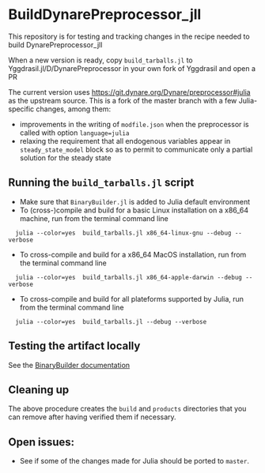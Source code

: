 # BuildDynarePreprocessor_jll

This repository is for testing and tracking changes in the recipe needed to build DynarePreprocessor_jll

When a new version is ready, copy `build_tarballs.jl` to Yggdrasil.jl/D/DynarePreprocessor in your own fork of Yggdrasil and open a PR

The current version uses https://git.dynare.org/Dynare/preprocessor#julia as
the upstream source. This is a fork of the master branch with a few
Julia-specific changes, among them:
- improvements in the writing of `modfile.json` when the preprocessor is called with option `language=julia`
- relaxing the requirement that all endogenous variables appear in `steady_state_model` block so as to permit to communicate only a partial solution for the steady state

## Running the `build_tarballs.jl` script

- Make sure that `BinaryBuilder.jl` is added to Julia default environment
- To (cross-)compile and build for a basic Linux installation on a x86_64 machine, run from the terminal command line
```
  julia --color=yes  build_tarballs.jl x86_64-linux-gnu --debug --verbose
```
- To cross-compile and build for a x86_64 MacOS installation, run from the terminal command line
```
  julia --color=yes  build_tarballs.jl x86_64-apple-darwin --debug --verbose
```
- To cross-compile and build for all plateforms supported by Julia, run from the terminal command line
```
  julia --color=yes  build_tarballs.jl --debug --verbose
```

## Testing the artifact locally

See the [BinaryBuilder documentation](https://docs.binarybuilder.org/stable/building/#Building-a-custom-JLL-package-locally)

## Cleaning up

The above procedure creates the `build` and `products` directories that you can remove after having verified them if necessary.

## Open issues:
- See if some of the changes made for Julia should be ported to `master`.
